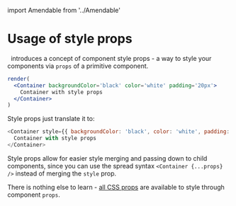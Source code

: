 import Amendable from '../Amendable'

# Usage of style props

 <Amendable marginLeft={-.2} /> introduces a concept of component style props - a
way to style your components via `props` of a primitive component.

```jsx sandbox
render(
  <Container backgroundColor='black' color='white' padding='20px'>
    Container with style props
  </Container>
)
```

Style props just translate it to:
```js
<Container style={{ backgroundColor: 'black', color: 'white', padding: '20px' }}>
  Container with style props
</Container>
```

Style props allow for easier style merging and passing down to child components,
since you can use the spread syntax `<Container {...props} />` instead of
merging the `style` prop.

There is nothing else to learn - [all CSS props](/docs/style-props/list)
are available to style through component `props`.
